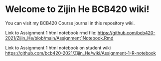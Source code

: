 # Welcome to Zijin He BCB420 wiki!

You can visit my BCB420 Course journal in this repository wiki.

Link to Assignment 1 html notebook rmd file: 
https://github.com/bcb420-2021/Zijin_He/blob/main/Assignment1Notebook.Rmd

Link to Assignment 1 html notebook on student wiki
https://github.com/bcb420-2021/Zijin_He/wiki/Assignment-1-R-notebook
